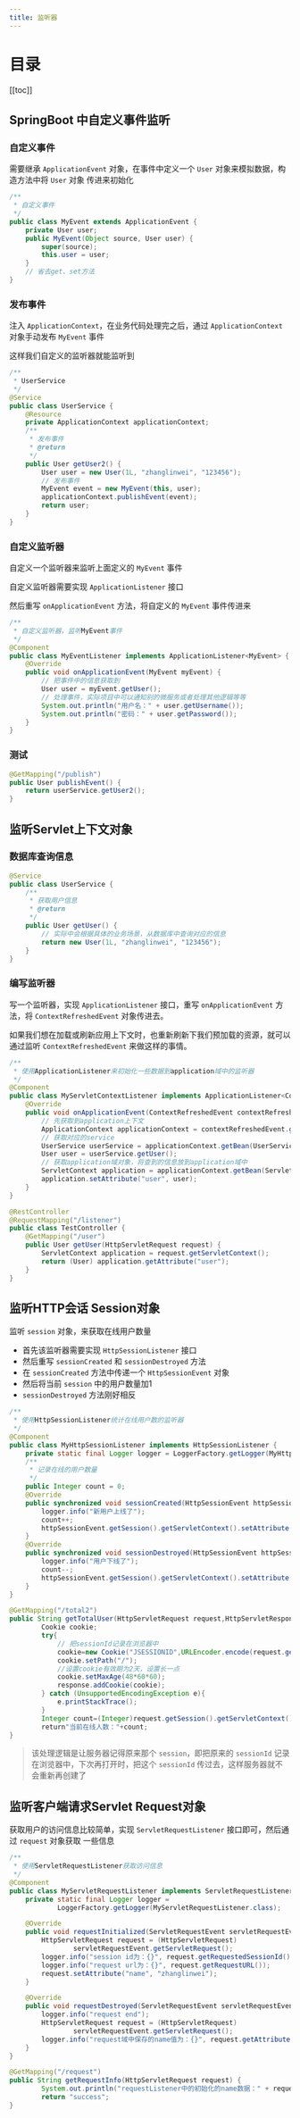 ```yaml
---
title: 监听器
---
```

# 目录

[[toc]]

## SpringBoot 中自定义事件监听

###  自定义事件

需要继承 `ApplicationEvent` 对象，在事件中定义一个 `User` 对象来模拟数据，构造方法中将 `User` 对象 传进来初始化

~~~java
/**
 * 自定义事件
 */
public class MyEvent extends ApplicationEvent {
    private User user;
    public MyEvent(Object source, User user) {
        super(source);
        this.user = user;
    }
	// 省去get、set方法
}
~~~

### 发布事件

注入 `ApplicationContext`，在业务代码处理完之后，通过 `ApplicationContext` 对象手动发布 `MyEvent` 事件

这样我们自定义的监听器就能监听到

~~~java
/**
 * UserService
 */
@Service
public class UserService {
    @Resource
    private ApplicationContext applicationContext;
    /**
     * 发布事件
     * @return
     */
    public User getUser2() {
        User user = new User(1L, "zhanglinwei", "123456");
		// 发布事件
        MyEvent event = new MyEvent(this, user);
        applicationContext.publishEvent(event);
        return user;
    }
}
~~~



### 自定义监听器

自定义一个监听器来监听上面定义的 `MyEvent` 事件

自定义监听器需要实现 `ApplicationListener` 接口

然后重写 `onApplicationEvent` 方法，将自定义的 `MyEvent` 事件传进来

~~~java
/**
 * 自定义监听器，监听MyEvent事件
 */
@Component
public class MyEventListener implements ApplicationListener<MyEvent> {
    @Override
    public void onApplicationEvent(MyEvent myEvent) {
		// 把事件中的信息获取到
        User user = myEvent.getUser();
		// 处理事件，实际项目中可以通知别的微服务或者处理其他逻辑等等
        System.out.println("用户名：" + user.getUsername());
        System.out.println("密码：" + user.getPassword());
    }
}
~~~



### 测试

~~~java
@GetMapping("/publish")
public User publishEvent() {
    return userService.getUser2();
}
~~~





## 监听Servlet上下文对象

### 数据库查询信息

~~~java
@Service
public class UserService {
    /**
     * 获取用户信息
     * @return
     */
    public User getUser() {
		// 实际中会根据具体的业务场景，从数据库中查询对应的信息
        return new User(1L, "zhanglinwei", "123456");
    }
}
~~~

### 编写监听器

写一个监听器，实现 `ApplicationListener` 接口，重写 `onApplicationEvent` 方 法，将 `ContextRefreshedEvent` 对象传进去。

如果我们想在加载或刷新应用上下文时，也重新刷新下我们预加载的资源，就可以通过监听 `ContextRefreshedEvent` 来做这样的事情。

~~~java
/**
 * 使用ApplicationListener来初始化一些数据到application域中的监听器
 */
@Component
public class MyServletContextListener implements ApplicationListener<ContextRefreshedEvent> {
    @Override
    public void onApplicationEvent(ContextRefreshedEvent contextRefreshedEvent) {
		// 先获取到application上下文
        ApplicationContext applicationContext = contextRefreshedEvent.getApplicationContext();
		// 获取对应的service
        UserService userService = applicationContext.getBean(UserService.class);
        User user = userService.getUser();
		// 获取application域对象，将查到的信息放到application域中
        ServletContext application = applicationContext.getBean(ServletContext.class);
        application.setAttribute("user", user);
    }
}
~~~

~~~java
@RestController
@RequestMapping("/listener")
public class TestController {
    @GetMapping("/user")
    public User getUser(HttpServletRequest request) {
        ServletContext application = request.getServletContext();
        return (User) application.getAttribute("user");
    }
}
~~~

## 监听HTTP会话 Session对象

监听 `session` 对象，来获取在线用户数量

- 首先该监听器需要实现 `HttpSessionListener` 接口
- 然后重写 `sessionCreated` 和 `sessionDestroyed` 方法
- 在 `sessionCreated` 方法中传递一个 `HttpSessionEvent` 对象
- 然后将当前 `session` 中的用户数量加1
- `sessionDestroyed` 方法刚好相反

~~~java
/**
 * 使用HttpSessionListener统计在线用户数的监听器
 */
@Component
public class MyHttpSessionListener implements HttpSessionListener {
    private static final Logger logger = LoggerFactory.getLogger(MyHttpSessionListener.class);
    /**
     * 记录在线的用户数量
     */
    public Integer count = 0;
    @Override
    public synchronized void sessionCreated(HttpSessionEvent httpSessionEvent) {
        logger.info("新用户上线了");
        count++;
        httpSessionEvent.getSession().getServletContext().setAttribute("count", count);
    }
    @Override
    public synchronized void sessionDestroyed(HttpSessionEvent httpSessionEvent) {
        logger.info("用户下线了");
        count--;
        httpSessionEvent.getSession().getServletContext().setAttribute("count", count);
    }
}
~~~

~~~java
@GetMapping("/total2")
public String getTotalUser(HttpServletRequest request,HttpServletResponse response){
        Cookie cookie;
        try{
			// 把sessionId记录在浏览器中
        	cookie=new Cookie("JSESSIONID",URLEncoder.encode(request.getSession().getId(),"utf8"));
        	cookie.setPath("/");
			//设置cookie有效期为2天，设置长一点
        	cookie.setMaxAge(48*60*60);
        	response.addCookie(cookie);
        } catch (UnsupportedEncodingException e){
        	e.printStackTrace();
        }
        Integer count=(Integer)request.getSession().getServletContext().getAttribute("count");
        return"当前在线人数："+count;
}
~~~

> 该处理逻辑是让服务器记得原来那个 `session`，即把原来的 `sessionId` 记录在浏览器中，下次再打开时，把这个 `sessionId` 传过去，这样服务器就不会重新再创建了

## 监听客户端请求Servlet Request对象

获取用户的访问信息比较简单，实现 `ServletRequestListener` 接口即可，然后通过 `request` 对象获取 一些信息

~~~java
/**
 * 使用ServletRequestListener获取访问信息
 */
@Component
public class MyServletRequestListener implements ServletRequestListener {
    private static final Logger logger =
            LoggerFactory.getLogger(MyServletRequestListener.class);

    @Override
    public void requestInitialized(ServletRequestEvent servletRequestEvent) {
        HttpServletRequest request = (HttpServletRequest)
                servletRequestEvent.getServletRequest();
        logger.info("session id为：{}", request.getRequestedSessionId());
        logger.info("request url为：{}", request.getRequestURL());
        request.setAttribute("name", "zhanglinwei");
    }

    @Override
    public void requestDestroyed(ServletRequestEvent servletRequestEvent) {
        logger.info("request end");
        HttpServletRequest request = (HttpServletRequest)
                servletRequestEvent.getServletRequest();
        logger.info("request域中保存的name值为：{}", request.getAttribute("name"));
    }
}
~~~

~~~java
@GetMapping("/request")
public String getRequestInfo(HttpServletRequest request) {
        System.out.println("requestListener中的初始化的name数据：" + request.getAttribute("name"));
        return "success";
}
~~~

